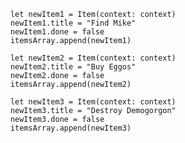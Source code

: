        let newItem1 = Item(context: context)
        newItem1.title = "Find Mike"
        newItem1.done = false
        itemsArray.append(newItem1)
        
        let newItem2 = Item(context: context)
        newItem2.title = "Buy Eggos"
        newItem2.done = false
        itemsArray.append(newItem2)
        
        let newItem3 = Item(context: context)
        newItem3.title = "Destroy Demogorgon"
        newItem3.done = false
        itemsArray.append(newItem3)
